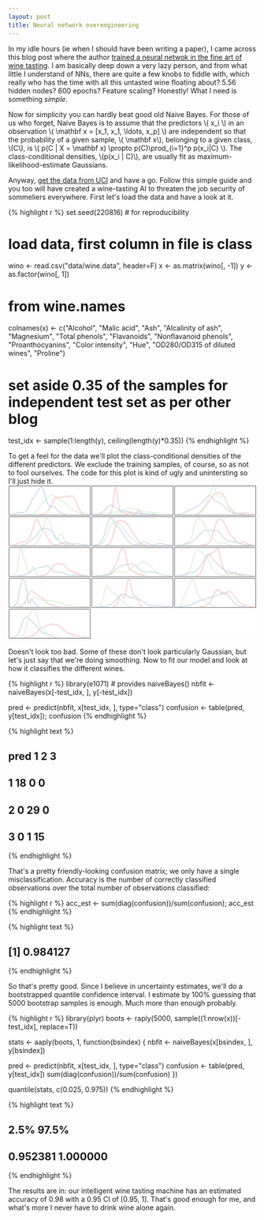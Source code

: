 ```yaml
---
layout: post
title: Neural network overengineering
---
```



In my idle hours (ie when I should have been writing a paper), I came across this
blog post where the author [trained a neural netwok in the fine art of wine tasting](https://medium.com/autonomous-agents/how-to-train-your-neuralnetwork-for-wine-tasting-1b49e0adff3a#.l2fhfa6hr).
I am basically deep down a very lazy person, and from what little I understand of
NNs, there are quite a few knobs to fiddle with, which really who has the time
with all this untasted wine floating about? 5.56 hidden nodes? 600 epochs? 
Feature scaling? Honestly! What I need is something _simple_.

Now for simplicity you can hardly beat good old Naive Bayes.
For those of us who forget, Naive Bayes is to assume that the predictors 
\\( x_i \\) in an observation \\( \mathbf x = [x_1, x_1, \ldots, x_p] \\) are independent
so that the probability of a given sample, \\( \mathbf x\\), belonging to a given class, 
\\(C\\), is \\( p(C | X = \mathbf x) \propto p(C)\prod_{i=1}^p p(x_i|C) \\). The 
class-conditional densities, \\(p(x_i | C)\\), are usually fit as 
maximum-likelihood-estimate Gaussians.

Anyway, [get the data from UCI](https://archive.ics.uci.edu/ml/datasets/Wine)
and have a go. Follow this simple guide and you too will have
created a wine-tasting AI to threaten the job security of sommeliers 
everywhere. First let's load the data and have a look at it. 

{% highlight r %}
set.seed(220816) # for reproducibility 

# load data, first column in file is class
wino <- read.csv("data/wine.data", header=F)
x <- as.matrix(wino[, -1])
y <- as.factor(wino[, 1])

# from wine.names
colnames(x) <- c("Alcohol", "Malic acid", "Ash", "Alcalinity of ash",
  "Magnesium", "Total phenols", "Flavanoids", "Nonflavanoid phenols",
  "Proanthocyanins", "Color intensity", "Hue", "OD280/OD315 of diluted wines",
  "Proline")

# set aside 0.35 of the samples for independent test set as per other blog
test_idx <- sample(1:length(y), ceiling(length(y)*0.35))
{% endhighlight %}

To get a feel for the data we'll plot the class-conditional densities of 
the different predictors. We exclude the  training samples, of course, 
so as not to fool ourselves. The code for this plot is kind of ugly and 
unintersting so I'll just hide it.
![plot of chunk density_estimates](/assets/Rfig/density_estimates-1.svg)

Doesn't look too bad. Some of these don't look particularly Gaussian, 
but let's just say that we're doing smoothing. Now to fit our model and 
look at how it classifies the different wines.

{% highlight r %}
library(e1071) # provides naiveBayes()
nbfit <- naiveBayes(x[-test_idx, ], y[-test_idx])

pred <- predict(nbfit, x[test_idx, ], type="class")
confusion <- table(pred, y[test_idx]); confusion
{% endhighlight %}



{% highlight text %}
##     
## pred  1  2  3
##    1 18  0  0
##    2  0 29  0
##    3  0  1 15
{% endhighlight %}

That's a pretty friendly-looking confusion matrix; we only have a single 
misclassification. Accuracy is the number of correctly classified observations 
over the total number of observations classified:

{% highlight r %}
acc_est <- sum(diag(confusion))/sum(confusion); acc_est
{% endhighlight %}



{% highlight text %}
## [1] 0.984127
{% endhighlight %}

So that's pretty good. Since I believe in uncertainty estimates, we'll do a 
bootstrapped quantile confidence interval. I estimate by 100% guessing that
5000 bootstrap samples is enough. Much more than enough probably.

{% highlight r %}
library(plyr)
boots <- raply(5000, sample((1:nrow(x))[-test_idx], replace=T))

stats <- aaply(boots, 1, function(bsindex) {
  nbfit <- naiveBayes(x[bsindex, ], y[bsindex])

  pred <- predict(nbfit, x[test_idx, ], type="class")
  confusion <- table(pred, y[test_idx])
  sum(diag(confusion))/sum(confusion)
})

quantile(stats, c(0.025, 0.975))
{% endhighlight %}



{% highlight text %}
##     2.5%    97.5% 
## 0.952381 1.000000
{% endhighlight %}

The results are in: our intelligent wine tasting machine has an estimated accuracy 
of 0.98 with a 0.95 CI of 
[0.95, 1].
That's good enough for me, and what's more I never have to drink wine alone again.
